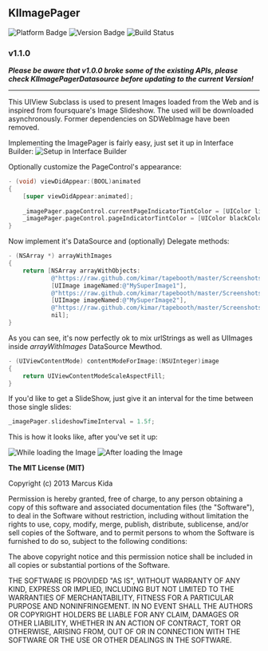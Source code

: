 ## KIImagePager

![Platform Badge](https://cocoapod-badges.herokuapp.com/p/KIImagePager/badge.png)
![Version Badge](https://cocoapod-badges.herokuapp.com/v/KIImagePager/badge.png)
![Build Status](https://travis-ci.org/kimar/KIImagePager.png)


### v1.1.0
***Please be aware that v1.0.0 broke some of the existing APIs, please check KIImagePagerDatasource before updating to the current Version!***

---

This UIView Subclass is used to present Images loaded from the Web and is inspired from foursquare's Image Slideshow. The used will be downloaded asynchronously. Former dependencies on SDWebImage have been removed.

Implementing the ImagePager is fairly easy, just set it up in Interface Builder:
![Setup in Interface Builder](http://kimar.github.io/screenshots/kiimagepager/ibsetup.png)

Optionally customize the PageControl's appearance:

```objective-c
- (void) viewDidAppear:(BOOL)animated
{
    [super viewDidAppear:animated];
    
    _imagePager.pageControl.currentPageIndicatorTintColor = [UIColor lightGrayColor];
    _imagePager.pageControl.pageIndicatorTintColor = [UIColor blackColor];
}
```

Now implement it's DataSource and (optionally) Delegate methods:

```objective-c
- (NSArray *) arrayWithImages
{
    return [NSArray arrayWithObjects:
            @"https://raw.github.com/kimar/tapebooth/master/Screenshots/Screen1.png",
            [UIImage imageNamed:@"MySuperImage1"],
            @"https://raw.github.com/kimar/tapebooth/master/Screenshots/Screen2.png",
            [UIImage imageNamed:@"MySuperImage2"],
            @"https://raw.github.com/kimar/tapebooth/master/Screenshots/Screen3.png",
            nil];
}
```

As you can see, it's now perfectly ok to mix urlStrings as well as UIImages inside *arrayWithImages* DataSource Mewthod.

```objective-c
- (UIViewContentMode) contentModeForImage:(NSUInteger)image
{
    return UIViewContentModeScaleAspectFill;
}
```

If you'd like to get a SlideShow, just give it an interval for the time between those single slides:
```objective-c
_imagePager.slideshowTimeInterval = 1.5f;
```

This is how it looks like, after you've set it up:

![While loading the Image](http://kimar.github.io/screenshots/kiimagepager/1.png)
![After loading the Image](http://kimar.github.io/screenshots/kiimagepager/2.png)

**The MIT License (MIT)**

Copyright (c) 2013 Marcus Kida

Permission is hereby granted, free of charge, to any person obtaining a copy of this software and associated documentation files (the "Software"), to deal in the Software without restriction, including without limitation the rights to use, copy, modify, merge, publish, distribute, sublicense, and/or sell copies of the Software, and to permit persons to whom the Software is furnished to do so, subject to the following conditions:

The above copyright notice and this permission notice shall be included in all copies or substantial portions of the Software.

THE SOFTWARE IS PROVIDED "AS IS", WITHOUT WARRANTY OF ANY KIND, EXPRESS OR IMPLIED, INCLUDING BUT NOT LIMITED TO THE WARRANTIES OF MERCHANTABILITY, FITNESS FOR A PARTICULAR PURPOSE AND NONINFRINGEMENT. IN NO EVENT SHALL THE AUTHORS OR COPYRIGHT HOLDERS BE LIABLE FOR ANY CLAIM, DAMAGES OR OTHER LIABILITY, WHETHER IN AN ACTION OF CONTRACT, TORT OR OTHERWISE, ARISING FROM, OUT OF OR IN CONNECTION WITH THE SOFTWARE OR THE USE OR OTHER DEALINGS IN THE SOFTWARE.